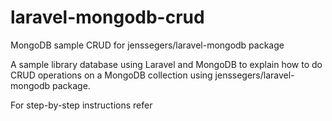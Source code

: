 # laravel-mongodb-crud
MongoDB sample CRUD for jenssegers/laravel-mongodb package

A sample library database using Laravel and MongoDB to explain how to do CRUD operations on a MongoDB collection using jenssegers/laravel-mongodb package.

For step-by-step instructions refer


